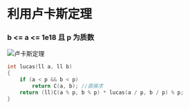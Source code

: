 # 利用卢卡斯定理

### b <= a <= 1e18 且 p 为质数

![卢卡斯定理](https://user-images.githubusercontent.com/95573252/206485100-76bb3621-e0af-4a73-b6fe-371d73f9d909.png)

```c++
int lucas(ll a, ll b)
{
    if (a < p && b < p)
        return C(a, b); //直接求
    return (ll)C(a % p, b % p) * lucas(a / p, b / p) % p;
}
```
